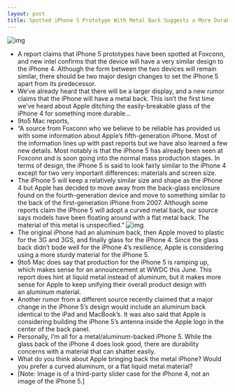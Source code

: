 ```yaml
---
layout: post
title: Spotted iPhone 5 Prototype With Metal Back Suggests a More Durable Design
---
```

![img](http://media.idownloadblog.com/wp-content/uploads/2011/03/iPhone-4-Metal-Case-e1300466093639.jpeg)
* A report claims that iPhone 5 prototypes have been spotted at Foxconn, and new intel confirms that the device will have a very similar design to the iPhone 4. Although the form between the two devices will remain similar, there should be two major design changes to set the iPhone 5 apart from its predecessor.
* We’ve already heard that there will be a larger display, and a new rumor claims that the iPhone will have a metal back. This isn’t the first time we’ve heard about Apple ditching the easily-breakable glass of the iPhone 4 for something more durable…
* 9to5 Mac reports,
* “A source from Foxconn who we believe to be reliable has provided us with some information about Apple’s fifth-generation iPhone. Most of the information lines up with past reports but we have also learned a few new details. Most notably is that the iPhone 5 has already been seen at Foxconn and is soon going into the normal mass production stages. In terms of design, the iPhone 5 is said to look fairly similar to the iPhone 4 except for two very important differences: materials and screen size.
* The iPhone 5 will keep a relatively similar size and shape as the iPhone 4 but Apple has decided to move away from the back-glass enclosure found on the fourth-generation device and move to something similar to the back of the first-generation iPhone from 2007. Although some reports claim the iPhone 5 will adopt a curved metal back, our source says models have been floating around with a flat metal back. The material of this metal is unspecified.”
![img](http://media.idownloadblog.com/wp-content/uploads/2011/03/Generations-of-iPhone-e1300474184118.jpeg)
* The original iPhone had an aluminum back, then Apple moved to plastic for the 3G and 3GS, and finally glass for the iPhone 4. Since the glass back didn’t bode well for the iPhone 4’s resilience, Apple is considering using a more sturdy material for the iPhone 5.
* 9to5 Mac does say that production for the iPhone 5 is ramping up, which makes sense for an announcement at WWDC this June. This report does hint at liquid metal instead of aluminum, but it makes more sense for Apple to keep unifying their overall product design with an aluminum material.
* Another rumor from a different source recently claimed that a major change in the iPhone 5’s design would include an aluminum back identical to the iPad and MacBook’s. It was also said that Apple is considering building the iPhone 5’s antenna inside the Apple logo in the center of the back panel.
* Personally, I’m all for a metal/aluminum-backed iPhone 5. While the glass back of the iPhone 4 does look good, there are durability concerns with a material that can shatter easily.
* What do you think about Apple bringing back the metal iPhone? Would you prefer a curved aluminum, or a flat liquid metal material?
* [Note: Image is of a third-party slider case for the iPhone 4, not an image of the iPhone 5.]

